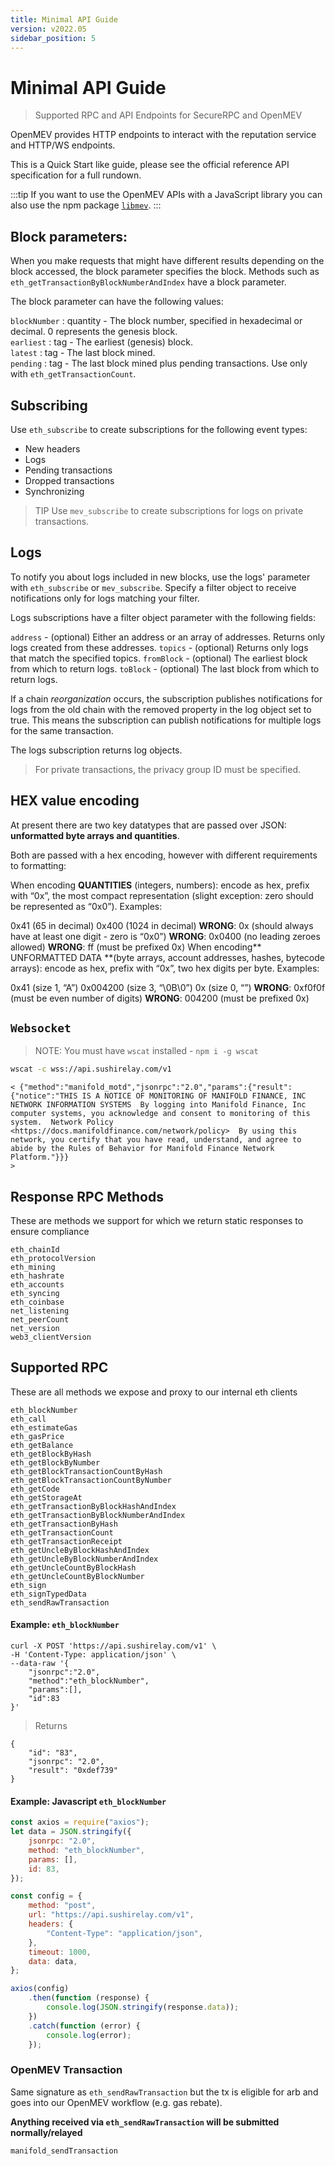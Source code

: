 ```yaml
---
title: Minimal API Guide
version: v2022.05
sidebar_position: 5
---
```


# Minimal API Guide

> Supported RPC and API Endpoints for SecureRPC and OpenMEV

OpenMEV provides HTTP endpoints to interact with the reputation service and HTTP/WS endpoints.

This is a Quick Start like guide, please see the official reference API specification for a full rundown.

:::tip
If you want to use the OpenMEV APIs with a JavaScript library you can also use the npm package [`libmev`](https://github.com/manifoldfinance/libmev).
:::

## Block parameters:

When you make requests that might have different results depending on the block accessed, the block parameter specifies the block. Methods such as `eth_getTransactionByBlockNumberAndIndex` have a block parameter.

The block parameter can have the following values:

`blockNumber` : quantity - The block number, specified in hexadecimal or decimal. 0 represents the genesis block.  
`earliest` : tag - The earliest (genesis) block.  
`latest` : tag - The last block mined.  
`pending` : tag - The last block mined plus pending transactions. Use only with `eth_getTransactionCount`.

## Subscribing

Use `eth_subscribe` to create subscriptions for the following event types:

-   New headers
-   Logs
-   Pending transactions
-   Dropped transactions
-   Synchronizing

> TIP Use `mev_subscribe` to create subscriptions for logs on private transactions.

## Logs

To notify you about logs included in new blocks, use the logs' parameter with `eth_subscribe` or `mev_subscribe`. Specify a filter object to receive notifications only for logs matching your filter.

Logs subscriptions have a filter object parameter with the following fields:

`address` - (optional) Either an address or an array of addresses. Returns only logs created from these addresses. `topics` - (optional) Returns only logs that match the specified topics. `fromBlock` - (optional) The earliest block from which to return logs. `toBlock` - (optional) The last block from which to return logs.

If a chain _reorganization_ occurs, the subscription publishes notifications for logs from the old chain with the removed property in the log object set to true. This means the subscription can publish notifications for multiple logs for the same transaction.

The logs subscription returns log objects.

> For private transactions, the privacy group ID must be specified.

## HEX value encoding

At present there are two key datatypes that are passed over JSON: **unformatted byte arrays and quantities**.

Both are passed with a hex encoding, however with different requirements to formatting:

When encoding **QUANTITIES** (integers, numbers): encode as hex, prefix with “0x”, the most compact representation (slight exception: zero should be represented as “0x0”). Examples:

0x41 (65 in decimal) 0x400 (1024 in decimal) **WRONG**: 0x (should always have at least one digit - zero is “0x0”) **WRONG**: 0x0400 (no leading zeroes allowed) **WRONG**: ff (must be prefixed 0x) When encoding** UNFORMATTED DATA **(byte arrays, account addresses, hashes, bytecode arrays): encode as hex, prefix with “0x”, two hex digits per byte. Examples:

0x41 (size 1, “A”) 0x004200 (size 3, “\0B\0”) 0x (size 0, “”) **WRONG**: 0xf0f0f (must be even number of digits) **WRONG**: 004200 (must be prefixed 0x)

## `Websocket`

> NOTE: You must have `wscat` installed - `npm i -g wscat`

```bash title="Shell"
wscat -c wss://api.sushirelay.com/v1
```

```jsonc title="Response"
< {"method":"manifold_motd","jsonrpc":"2.0","params":{"result":{"notice":"THIS IS A NOTICE OF MONITORING OF MANIFOLD FINANCE, INC NETWORK INFORMATION SYSTEMS  By logging into Manifold Finance, Inc computer systems, you acknowledge and consent to monitoring of this system.  Network Policy <https://docs.manifoldfinance.com/network/policy>  By using this network, you certify that you have read, understand, and agree to abide by the Rules of Behavior for Manifold Finance Network Platform."}}}
>
```

## Response RPC Methods

These are methods we support for which we return static responses to ensure compliance

```
eth_chainId
eth_protocolVersion
eth_mining
eth_hashrate
eth_accounts
eth_syncing
eth_coinbase
net_listening
net_peerCount
net_version
web3_clientVersion
```

## Supported RPC

These are all methods we expose and proxy to our internal eth clients

```
eth_blockNumber
eth_call
eth_estimateGas
eth_gasPrice
eth_getBalance
eth_getBlockByHash
eth_getBlockByNumber
eth_getBlockTransactionCountByHash
eth_getBlockTransactionCountByNumber
eth_getCode
eth_getStorageAt
eth_getTransactionByBlockHashAndIndex
eth_getTransactionByBlockNumberAndIndex
eth_getTransactionByHash
eth_getTransactionCount
eth_getTransactionReceipt
eth_getUncleByBlockHashAndIndex
eth_getUncleByBlockNumberAndIndex
eth_getUncleCountByBlockHash
eth_getUncleCountByBlockNumber
eth_sign
eth_signTypedData
eth_sendRawTransaction
```

#### Example: `eth_blockNumber`

```shell
curl -X POST 'https://api.sushirelay.com/v1' \
-H 'Content-Type: application/json' \
--data-raw '{
	"jsonrpc":"2.0",
	"method":"eth_blockNumber",
	"params":[],
	"id":83
}'
```

> Returns

```jsonc
{
    "id": "83",
    "jsonrpc": "2.0",
    "result": "0xdef739"
}
```

#### Example: Javascript `eth_blockNumber`

```javascript
const axios = require("axios");
let data = JSON.stringify({
    jsonrpc: "2.0",
    method: "eth_blockNumber",
    params: [],
    id: 83,
});

const config = {
    method: "post",
    url: "https://api.sushirelay.com/v1",
    headers: {
        "Content-Type": "application/json",
    },
    timeout: 1000,
    data: data,
};

axios(config)
    .then(function (response) {
        console.log(JSON.stringify(response.data));
    })
    .catch(function (error) {
        console.log(error);
    });
```

### OpenMEV Transaction

Same signature as `eth_sendRawTransaction` but the tx is eligible for arb and goes into our OpenMEV workflow (e.g. gas rebate).

**Anything received via `eth_sendRawTransaction` will be submitted normally/relayed**

```
manifold_sendTransaction
```
